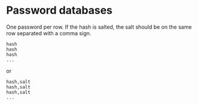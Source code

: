 # Password databases

One password per row. If the hash is salted, the salt should be on the same row separated with a comma sign.

```
hash
hash
hash
...
```

or

```
hash,salt
hash,salt
hash,salt
...
```
